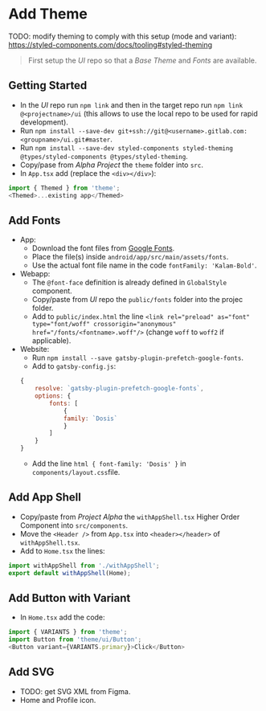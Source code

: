 # Add Theme

TODO: modify theming to comply with this setup (mode and variant): https://styled-components.com/docs/tooling#styled-theming

> First setup the *UI* repo so that a *Base Theme* and *Fonts* are available.

## Getting Started
- In the *UI* repo run `npm link` and then in the target repo run `npm link @<projectname>/ui` (this allows to use the local repo to be used for rapid development).
- Run `npm install --save-dev git+ssh://git@<username>.gitlab.com:<groupname>/ui.git#master`.
- Run `npm install --save-dev styled-components styled-theming @types/styled-components @types/styled-theming`.
- Copy/pase from *Alpha Project* the `theme` folder into `src`.
- In `App.tsx` add (replace the `<div></div>`):
```javascript
import { Themed } from 'theme';
<Themed>...existing app</Themed>
```

## Add Fonts
- App:
    - Download the font files from [Google Fonts](https://fonts.google.com).
    - Place the file(s) inside `android/app/src/main/assets/fonts`.
    - Use the actual font file name in the code `fontFamily: 'Kalam-Bold'`.
- Webapp:
    - The `@font-face` definition is already defined in `GlobalStyle` component.
    - Copy/paste from *UI* repo the `public/fonts` folder into the projec folder.
    - Add to `public/index.html` the line `<link rel="preload" as="font" type="font/woff" crossorigin="anonymous" href="/fonts/<fontname>.woff"/>` (change `woff` to `woff2` if applicable).
- Website:
    - Run `npm install --save gatsby-plugin-prefetch-google-fonts`.
    - Add to `gatsby-config.js`:
    ```javascript
    {
        resolve: `gatsby-plugin-prefetch-google-fonts`,
        options: {
            fonts: [
                {
                family: `Dosis`
                }
            ]
        }
    }
    ```
    - Add the line `html { font-family: 'Dosis' }` in `components/layout.css`file.

## Add App Shell
- Copy/paste from *Project Alpha* the `withAppShell.tsx` Higher Order Component into `src/components`.
- Move the `<Header />` from `App.tsx` into `<header></header>` of `withAppShell.tsx`.
- Add to `Home.tsx` the lines:
```javascript
import withAppShell from './withAppShell';
export default withAppShell(Home);
```

## Add Button with Variant
- In `Home.tsx` add the code:
```javascript
import { VARIANTS } from 'theme';
import Button from 'theme/ui/Button';
<Button variant={VARIANTS.primary}>Click</Button>
```

## Add SVG
- TODO: get SVG XML from Figma.
- Home and Profile icon.
